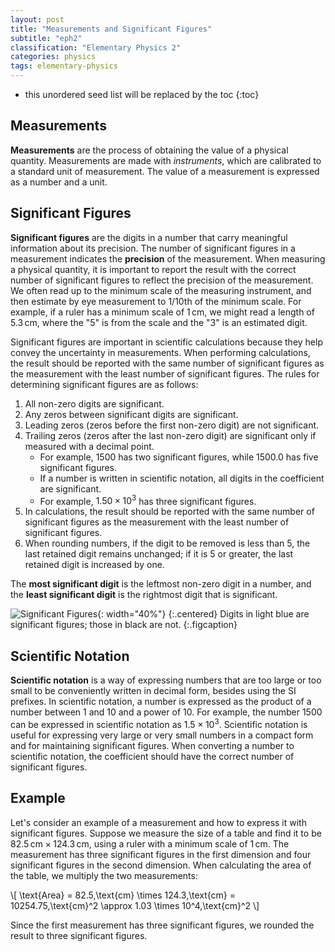 ```yaml
---
layout: post
title: "Measurements and Significant Figures"
subtitle: "eph2"
classification: "Elementary Physics 2"
categories: physics
tags: elementary-physics
---
```


<!--more-->
* this unordered seed list will be replaced by the toc
{:toc}

## Measurements

**Measurements** are the process of obtaining the value of a physical quantity.
Measurements are made with _instruments_, which are calibrated to a standard unit of measurement.
The value of a measurement is expressed as a number and a unit.

## Significant Figures

**Significant figures** are the digits in a number that carry meaningful information about its precision.
The number of significant figures in a measurement indicates the **precision** of the measurement.
When measuring a physical quantity, it is important to report the result with the correct number of significant figures to reflect the precision of the measurement.
We often read up to the minimum scale of the measuring instrument,
and then estimate by eye measurement to 1/10th of the minimum scale.
For example, if a ruler has a minimum scale of $1 \, \text{cm}$, we might read a length of $5.3 \, \text{cm}$,
where the "5" is from the scale and the "3" is an estimated digit.

Significant figures are important in scientific calculations because they help convey the uncertainty in measurements.
When performing calculations, the result should be reported with the same number of significant figures as the measurement with the least number of significant figures.
The rules for determining significant figures are as follows:

1. All non-zero digits are significant.
2. Any zeros between significant digits are significant.
3. Leading zeros (zeros before the first non-zero digit) are not significant.
4. Trailing zeros (zeros after the last non-zero digit) are significant only if measured with a decimal point.
   - For example, $1500$ has two significant figures, while $1500.0$ has five significant figures.
   - If a number is written in scientific notation, all digits in the coefficient are significant.
   - For example, $1.50 \times 10^3$ has three significant figures.
5. In calculations, the result should be reported with the same number of significant figures as the measurement with the least number of significant figures.
6. When rounding numbers, if the digit to be removed is less than 5, the last retained digit remains unchanged; if it is 5 or greater, the last retained digit is increased by one.

The **most significant digit** is the leftmost non-zero digit in a number, and the **least significant digit** is the rightmost digit that is significant.

![Significant Figures](https://upload.wikimedia.org/wikipedia/commons/thumb/9/95/SigFigs.svg/800px-SigFigs.svg.png){: width="40%"}
{:.centered}
Digits in light blue are significant figures; those in black are not.
{:.figcaption}

## Scientific Notation

**Scientific notation** is a way of expressing numbers that are too large or too small to be conveniently written in decimal form, besides using the SI prefixes.
In scientific notation, a number is expressed as the product of a number between 1 and 10 and a power of 10.
For example, the number $1500$ can be expressed in scientific notation as $1.5 \times 10^3$.
Scientific notation is useful for expressing very large or very small numbers in a compact form and for maintaining significant figures.
When converting a number to scientific notation, the coefficient should have the correct number of significant figures.

## Example

Let's consider an example of a measurement and how to express it with significant figures.
Suppose we measure the size of a table and find it to be $82.5\,\text{cm} \times 124.3\,\text{cm}$,
using a ruler with a minimum scale of $1\,\text{cm}$.
The measurement has three significant figures in the first dimension and four significant figures in the second dimension.
When calculating the area of the table, we multiply the two measurements:

\\[
\text{Area} = 82.5\,\text{cm} \times 124.3\,\text{cm} = 10254.75\,\text{cm}^2 \approx 1.03 \times 10^4\,\text{cm}^2
\\]

Since the first measurement has three significant figures, we rounded the result to three significant figures.